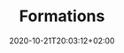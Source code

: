 ---
title: "Formations"
listchaire: false
member: "PLevy"
date: 2020-10-21T20:03:12+02:00
draft: false
searchFilter: Course
notEverything: true
notListed: true
layout: list
comment: false
zone: "courses"
---